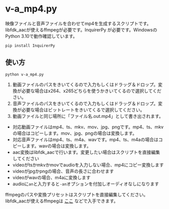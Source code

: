 # v-a_mp4.py

映像ファイルと音声ファイルを合わせてmp4を生成するスクリプトです。libfdk_aacが使えるffmpegが必要です。InquirerPy が必要です。WindowsのPython 3.10で動作確認しています。
```
pip install InquirerPy
```

## 使い方
```
python v-a_mp4.py
```

1. 動画ファイルのパスをきいてくるので入力もしくはドラッグ＆ドロップ。変換が必要な場合はx264、x265どちらを使うかきいてくるので選択してください。  
1. 音声ファイルのパスをきいてくるので入力もしくはドラッグ＆ドロップ。変換が必要な場合はビットレートをきいてくるで選択してください。  
1. 動画ファイルと同じ場所に「ファイル名.out.mp4」として書き出されます。

- 対応動画ファイルはmp4、ts、mkv、mov、jpg、pngです。mp4、ts、mkvの場合はコピーします。mov、jpg、pngの場合は変換します。
- 対応音声ファイルはmp4、ts、m4a、wavです。mp4、ts、m4aの場合はコピーします。wavの場合は変換します。
- aac変換はlibfdk_aacで行います。変更したい場合はスクリプトを直接編集してください
- videoがtsかmkvかmovでaudioを入力しない場合、mp4にコピー変換します
- videoがjpgかpngの場合、音声の長さに合わせます
- videoがwavの場合、m4aに変換します
- audioに`an`と入力すると`-an`オプションを付加しオーディオなしになります

ffmpegのパスや変換プリセットはスクリプトを直接編集してください。
libfdk_aacが使えるffmpegは [ここ](https://github.com/AnimMouse/ffmpeg-stable-autobuild) などで入手できます。
